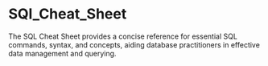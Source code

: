 # SQl_Cheat_Sheet
The SQL Cheat Sheet provides a concise reference for essential SQL commands, syntax, and concepts, aiding database practitioners in effective data management and querying.
